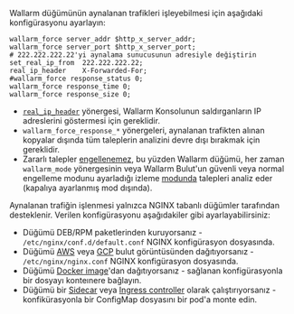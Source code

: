 Wallarm düğümünün aynalanan trafikleri işleyebilmesi için aşağıdaki konfigürasyonu ayarlayın:

```
wallarm_force server_addr $http_x_server_addr;
wallarm_force server_port $http_x_server_port;
# 222.222.222.22'yi aynalama sunucusunun adresiyle değiştirin
set_real_ip_from  222.222.222.22;
real_ip_header    X-Forwarded-For;
#wallarm_force response_status 0;
wallarm_force response_time 0;
wallarm_force response_size 0;
```

* [`real_ip_header`](../../using-proxy-or-balancer-en.md) yönergesi, Wallarm Konsolunun saldırganların IP adreslerini göstermesi için gereklidir.
*  `wallarm_force_response_*` yönergeleri, aynalanan trafikten alınan kopyalar dışında tüm taleplerin analizini devre dışı bırakmak için gereklidir.
* Zararlı talepler [engellenemez](overview.md#limitations-of-mirrored-traffic-filtration), bu yüzden Wallarm düğümü, her zaman `wallarm_mode` yönergesinin veya Wallarm Bulut'un güvenli veya normal engelleme modunu ayarladığı izleme [modunda](../../configure-wallarm-mode.md) talepleri analiz eder (kapalıya ayarlanmış mod dışında).

Aynalanan trafiğin işlenmesi yalnızca NGINX tabanlı düğümler tarafından desteklenir. Verilen konfigürasyonu aşağıdakiler gibi ayarlayabilirsiniz:

* Düğümü DEB/RPM paketlerinden kuruyorsanız - `/etc/nginx/conf.d/default.conf` NGINX konfigürasyon dosyasında.
* Düğümü [AWS](../../installation-ami-en.md) veya [GCP](../../installation-gcp-en.md) bulut görüntüsünden dağıtıyorsanız - `/etc/nginx/nginx.conf` NGINX konfigürasyon dosyasında.
* Düğümü [Docker image](../../installation-docker-en.md)'dan dağıtıyorsanız - sağlanan konfigürasyonla bir dosyayı  konteınere bağlayın.
* Düğümü bir [Sidecar](../../../installation/kubernetes/sidecar-proxy/deployment.md) veya [Ingress controller](../../installation-kubernetes-en.md) olarak çalıştırıyorsanız - konfikürasyonla bir ConfigMap dosyasını bir pod'a monte edin.
